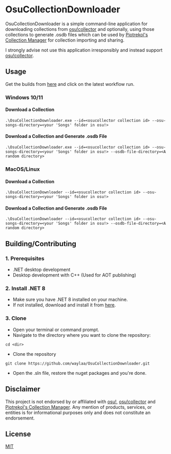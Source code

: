 # OsuCollectionDownloader
OsuCollectionDownloader is a simple command-line application for downloading collections from [osu!collector](https://osucollector.com/) and optionally, using those collections to generate .osdb files which can be used by [Piotrekol's Collection Manager](https://github.com/Piotrekol/CollectionManager) for collection importing and sharing.

I strongly advise not use this application irresponsibly and instead support [osu!collector](https://osucollector.com/client).

## Usage
Get the builds from [here](https://github.com/waylaa/OsuCollectionDownloader/actions) and click on the latest workflow run.

### Windows 10/11

#### Download a Collection
```
.\OsuCollectionDownloader.exe --id=<osucollector collection id> --osu-songs-directory=<your 'Songs' folder in osu!> 
```

#### Download a Collection and Generate .osdb File
```
.\OsuCollectionDownloader.exe --id=<osucollector collection id> --osu-songs-directory=<your 'Songs' folder in osu!> --osdb-file-directory=<A random directory>
```

### MacOS/Linux

#### Download a Collection
```
.\OsuCollectionDownloader --id=<osucollector collection id> --osu-songs-directory=<your 'Songs' folder in osu!> 
```

#### Download a Collection and Generate .osdb File
```
.\OsuCollectionDownloader --id=<osucollector collection id> --osu-songs-directory=<your 'Songs' folder in osu!> --osdb-file-directory=<A random directory>
```

## Building/Contributing
### 1. Prerequisites
  - .NET desktop development
  - Desktop development with C++ (Used for AOT publishing)
    
### 2. Install .NET 8
- Make sure you have .NET 8 installed on your machine.
- If not installed, download and install it from [here](https://dotnet.microsoft.com/en-us/download/dotnet/8.0).

### 3. Clone
- Open your terminal or command prompt.
- Navigate to the directory where you want to clone the repository:
```
cd <dir>
```

- Clone the repository
```
git clone https://github.com/waylaa/OsuCollectionDownloader.git
```

- Open the .sln file, restore the nuget packages and you're done.

## Disclaimer
This project is not endorsed by or affiliated with [osu!](https://osu.ppy.sh/home), [osu!collector](https://osucollector.com/) and [Piotrekol's Collection Manager](https://github.com/Piotrekol/CollectionManager). Any mention of products, services, or entities is for informational purposes only and does not constitute an endorsement.
## License

[MIT](https://choosealicense.com/licenses/mit/)
